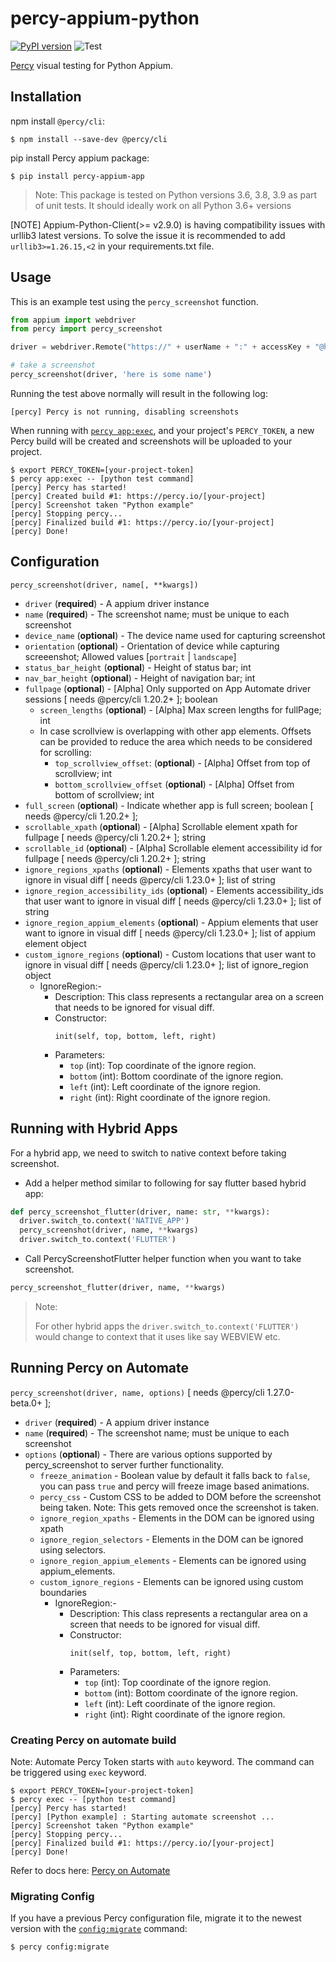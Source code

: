 # percy-appium-python
[![PyPI version](https://badge.fury.io/py/percy-appium-app.svg)](https://pypi.org/project/percy-appium-app/)
![Test](https://github.com/percy/percy-appium-python/workflows/Test/badge.svg)

[Percy](https://percy.io) visual testing for Python Appium.

## Installation

npm install `@percy/cli`:

```sh-session
$ npm install --save-dev @percy/cli
```

pip install Percy appium package:

```ssh-session
$ pip install percy-appium-app
```
> Note: This package is tested on Python versions 3.6, 3.8, 3.9 as part of unit tests. It should ideally work on all Python 3.6+ versions

[NOTE] Appium-Python-Client(>= v2.9.0) is having compatibility issues with urllib3 latest versions. To solve the issue it is recommended to add `urllib3>=1.26.15,<2` in your requirements.txt file.

## Usage

This is an example test using the `percy_screenshot` function.

``` python
from appium import webdriver
from percy import percy_screenshot

driver = webdriver.Remote("https://" + userName + ":" + accessKey + "@hub-cloud.browserstack.com/wd/hub", desired_caps)

# take a screenshot
percy_screenshot(driver, 'here is some name')
```

Running the test above normally will result in the following log:

```sh-session
[percy] Percy is not running, disabling screenshots
```

When running with [`percy
app:exec`](https://github.com/percy/cli/tree/master/packages/cli-exec#app-exec), and your project's
`PERCY_TOKEN`, a new Percy build will be created and screenshots will be uploaded to your project.

```sh-session
$ export PERCY_TOKEN=[your-project-token]
$ percy app:exec -- [python test command]
[percy] Percy has started!
[percy] Created build #1: https://percy.io/[your-project]
[percy] Screenshot taken "Python example"
[percy] Stopping percy...
[percy] Finalized build #1: https://percy.io/[your-project]
[percy] Done!
```

## Configuration

`percy_screenshot(driver, name[, **kwargs])`

- `driver` (**required**) - A appium driver instance
- `name` (**required**) - The screenshot name; must be unique to each screenshot
- `device_name` (**optional**) - The device name used for capturing screenshot
- `orientation` (**optional**) - Orientation of device while capturing screeenshot; Allowed values [`portrait` | `landscape`]
- `status_bar_height` (**optional**) - Height of status bar; int
- `nav_bar_height` (**optional**) - Height of navigation bar; int
- `fullpage` (**optional**) - [Alpha] Only supported on App Automate driver sessions [ needs @percy/cli 1.20.2+ ]; boolean
  - `screen_lengths` (**optional**) - [Alpha] Max screen lengths for fullPage; int
  - In case scrollview is overlapping with other app elements. Offsets can be provided to reduce the area which needs to be considered for scrolling:
    - `top_scrollview_offset`: (**optional**) - [Alpha] Offset from top of scrollview; int
    - `bottom_scrollview_offset` (**optional**) - [Alpha] Offset from bottom of scrollview; int
- `full_screen` (**optional**) - Indicate whether app is full screen; boolean [ needs @percy/cli 1.20.2+ ];
- `scrollable_xpath` (**optional**) - [Alpha] Scrollable element xpath for fullpage [ needs @percy/cli 1.20.2+ ]; string
- `scrollable_id` (**optional**) - [Alpha] Scrollable element accessibility id for fullpage [ needs @percy/cli 1.20.2+ ]; string
- `ignore_regions_xpaths` (**optional**) - Elements xpaths that user want to ignore in visual diff [ needs @percy/cli 1.23.0+ ]; list of string
- `ignore_region_accessibility_ids` (**optional**) - Elements accessibility_ids that user want to ignore in visual diff [ needs @percy/cli 1.23.0+ ]; list of string
- `ignore_region_appium_elements` (**optional**) - Appium elements that user want to ignore in visual diff [ needs @percy/cli 1.23.0+ ]; list of appium element object
- `custom_ignore_regions` (**optional**) - Custom locations that user want to ignore in visual diff [ needs @percy/cli 1.23.0+ ]; list of ignore_region object
  - IgnoreRegion:-
    - Description: This class represents a rectangular area on a screen that needs to be ignored for visual diff.
    - Constructor:
      ```
      init(self, top, bottom, left, right)
      ```
    - Parameters:
      - `top` (int): Top coordinate of the ignore region.
      - `bottom` (int): Bottom coordinate of the ignore region.
      - `left` (int): Left coordinate of the ignore region.
      - `right` (int): Right coordinate of the ignore region.

## Running with Hybrid Apps

For a hybrid app, we need to switch to native context before taking screenshot.

- Add a helper method similar to following for say flutter based hybrid app:
```python
def percy_screenshot_flutter(driver, name: str, **kwargs):
  driver.switch_to.context('NATIVE_APP')
  percy_screenshot(driver, name, **kwargs)
  driver.switch_to.context('FLUTTER')
```

- Call PercyScreenshotFlutter helper function when you want to take screenshot.
```python
percy_screenshot_flutter(driver, name, **kwargs)
```

> Note: 
>
> For other hybrid apps the `driver.switch_to.context('FLUTTER')` would change to context that it uses like say WEBVIEW etc.
>

## Running Percy on Automate
`percy_screenshot(driver, name, options)` [ needs @percy/cli 1.27.0-beta.0+ ];
- `driver` (**required**) - A appium driver instance
- `name` (**required**) - The screenshot name; must be unique to each screenshot
- `options` (**optional**) - There are various options supported by percy_screenshot to server further functionality.
    - `freeze_animation` - Boolean value by default it falls back to `false`, you can pass `true` and percy will freeze image based animations.
    - `percy_css` - Custom CSS to be added to DOM before the screenshot being taken. Note: This gets removed once the screenshot is taken.
    - `ignore_region_xpaths` - Elements in the DOM can be ignored using xpath
    - `ignore_region_selectors` - Elements in the DOM can be ignored using selectors.
    - `ignore_region_appium_elements` - Elements can be ignored using appium_elements.
    - `custom_ignore_regions` - Elements can be ignored using custom boundaries
      - IgnoreRegion:-
        - Description: This class represents a rectangular area on a screen that needs to be ignored for visual diff.
        - Constructor:
          ```
          init(self, top, bottom, left, right)
          ```
        - Parameters:
          - `top` (int): Top coordinate of the ignore region.
          - `bottom` (int): Bottom coordinate of the ignore region.
          - `left` (int): Left coordinate of the ignore region.
          - `right` (int): Right coordinate of the ignore region.

### Creating Percy on automate build
Note: Automate Percy Token starts with `auto` keyword. The command can be triggered using `exec` keyword.

```sh-session
$ export PERCY_TOKEN=[your-project-token]
$ percy exec -- [python test command]
[percy] Percy has started!
[percy] [Python example] : Starting automate screenshot ...
[percy] Screenshot taken "Python example"
[percy] Stopping percy...
[percy] Finalized build #1: https://percy.io/[your-project]
[percy] Done!
```

Refer to docs here: [Percy on Automate](https://docs.percy.io/docs/integrate-functional-testing-with-visual-testing)

### Migrating Config

If you have a previous Percy configuration file, migrate it to the newest version with the
[`config:migrate`](https://github.com/percy/cli/tree/master/packages/cli-config#percy-configmigrate-filepath-output) command:

```sh-session
$ percy config:migrate
```
